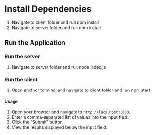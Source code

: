 # Install Dependencies

1. Navigate to client folder and run npm install
2. Navigate to server folder and run npm install

## Run the Application

### Run the server

1. Navigate to server folder and run node index.js

### Run the client

1. Open another terminal and navigate to client folder and run npm start

#### Usage

1. Open your browser and navigate to `http://localhost:3000`.
2. Enter a comma-separated list of values into the input field.
3. Click the "Submit" button.
4. View the results displayed below the input field.
